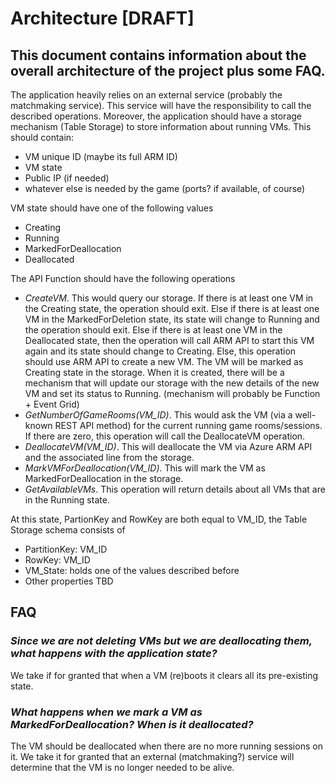 # Architecture [DRAFT]
 
## This document contains information about the overall architecture of the project plus some FAQ.

The application heavily relies on an external service (probably the matchmaking service). This service will have the responsibility to call the described operations. Moreover, the application should have a storage mechanism (Table Storage) to store information about running VMs. This should contain:

- VM unique ID (maybe its full ARM ID)
- VM state
- Public IP (if needed)
- whatever else is needed by the game (ports? if available, of course)

VM state should have one of the following values
- Creating
- Running
- MarkedForDeallocation
- Deallocated

The API Function should have the following operations

- *CreateVM*. This would query our storage.
If there is at least one VM in the Creating state, the operation should exit.
Else if there is at least one VM in the MarkedForDeletion state, its state will change to Running and the operation should exit.
Else if there is at least one VM in the Deallocated state, then the operation will call ARM API to start this VM again and its state should change to Creating.
Else, this operation should use ARM API to create a new VM. The VM will be marked as Creating state in the storage. When it is created, there will be a mechanism that will update our storage with the new details of the new VM and set its status to Running. (mechanism will probably be Function + Event Grid)
- *GetNumberOfGameRooms(VM_ID)*. This would ask the VM (via a well-known REST API method) for the current running game rooms/sessions. If there are zero, this operation will call the DeallocateVM operation.
- *DeallocateVM(VM_ID)*. This will deallocate the VM via Azure ARM API and the associated line from the storage.
- *MarkVMForDeallocation(VM_ID)*. This will mark the VM as MarkedForDeallocation in the storage.
- *GetAvailableVMs*. This operation will return details about all VMs that are in the Running state.

At this state, PartionKey and RowKey are both equal to VM_ID, the Table Storage schema consists of

- PartitionKey: VM_ID
- RowKey: VM_ID
- VM_State: holds one of the values described before
- Other properties TBD

## FAQ 

### *Since we are not deleting VMs but we are deallocating them, what happens with the application state?*
We take if for granted that when a VM (re)boots it clears all its pre-existing state.

### *What happens when we mark a VM as MarkedForDeallocation? When is it deallocated?*
The VM should be deallocated when there are no more running sessions on it. We take it for granted that an external (matchmaking?) service will determine that the VM is no longer needed to be alive.